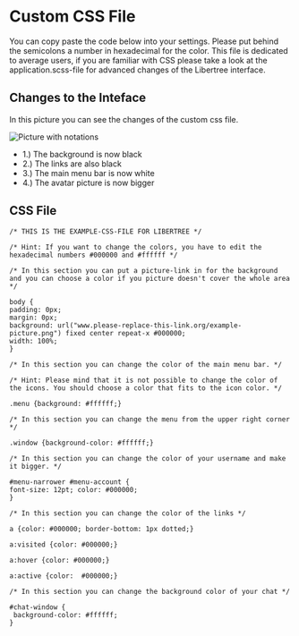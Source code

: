 # Custom CSS File
You can copy paste the code below into your settings. Please put behind the semicolons a number in hexadecimal for the color. This file is dedicated to average users, if you are familiar with CSS please take a look at the application.scss-file for advanced changes of the Libertree interface.

## Changes to the Inteface
In this picture you can see the changes of the custom css file.

![Picture with notations](link_to_the_picture)

* 1.) The background is now black
* 2.) The links are also black
* 3.) The main menu bar is now white
* 4.) The avatar picture is now bigger

## CSS File

~~~
/* THIS IS THE EXAMPLE-CSS-FILE FOR LIBERTREE */

/* Hint: If you want to change the colors, you have to edit the hexadecimal numbers #000000 and #ffffff */

/* In this section you can put a picture-link in for the background and you can choose a color if you picture doesn't cover the whole area */

body {
padding: 0px;
margin: 0px;
background: url("www.please-replace-this-link.org/example-picture.png") fixed center repeat-x #000000;
width: 100%;
}

/* In this section you can change the color of the main menu bar. */

/* Hint: Please mind that it is not possible to change the color of the icons. You should choose a color that fits to the icon color. */

.menu {background: #ffffff;}

/* In this section you can change the menu from the upper right corner */

.window {background-color: #ffffff;}

/* In this section you can change the color of your username and make it bigger. */

#menu-narrower #menu-account {
font-size: 12pt; color: #000000;
}

/* In this section you can change the color of the links */

a {color: #000000; border-bottom: 1px dotted;}

a:visited {color: #000000;}

a:hover {color: #000000;}

a:active {color:  #000000;}

/* In this section you can change the background color of your chat */

#chat-window {
 background-color: #ffffff;
}
~~~
